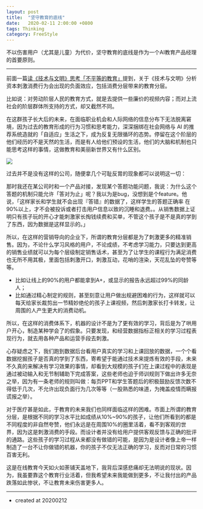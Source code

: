 ```yaml
---
layout: post
title:  "坚守教育的底线"
date:   2020-02-11 2:00:00 +0800
tags: Thinking
category: FreeStyle
---
```



不以伤害用户（尤其是儿童）为代价，坚守教育的底线是作为一个AI教育产品经理的首要原则。

---

前面一篇[读《技术与文明》思考「不平等的教育」](http://www.ramywu.com/freestyle/2020/02/10/Reading-Edu-Technics-and-Civilization/)提到，关于《技术与文明》分析资本刺激消费行为会出现的负面效应，包括消费分层带来的教育分层。


比如说：对劳动阶层人民的教育方式，就是去提供一些廉价的视频内容；而对上流社会的阶层群体所支持的方式，却又截然不同。

在这群孩子长大后的未来，在面临职业机会和人际网络的信息分布下无法脱离窘境，因为过去的教育形成的行为习惯和思考能力，深深捆绑在社会网络与 AI 的推荐系统造就的「自适应」生活之下，成为反复无限循环的态势。停留在这个阶层的他们经历的不是天然的生活，而是有人给他们预设的生活，他们的大脑和机制也只能思考这样的事情，这做教育和美丽新世界又有什么区别。

![](https://img.ramywu.com/imgs/2020/02/6c71da182d2adf5d.png)

过去并不是没有这样的公司，随便拿几个可耻反胃的现象都可以说明这一切：

那时我还在某公司时和一个产品对接，发现某个答题功能问题，我说：为什么这个答题的机制只能允许「答对为止」呢？我以为是bug，没想到是个feature。他说，「这样家长和学生就不会出现『答错』的数据了，这样学生的答题正确率 在90%以上，才不会被投诉或者打击用户信息以致的沉睡和退费。。从销售数据上证明只有孩子玩的开心才能刺激家长掏钱续费和买单，不管这个孩子是不是真的学到了东西，因为数据是这样显示的。」

所以，在这样的营销导向的企业下，所谓的教育分层都是为了刺激更多的精准销售。因为，不论什么学习风格的用户，不论成绩，不考虑学习能力，只要达到更高的销售业绩就可以为每个层级制定销售话术，甚至为了让学生的课程行为满足消费也无所不用其极，里面包括刺激开口，刺激互动，花哨的渲染，天花乱坠的夸赞等等。

- 比如让线上的90%的用户都能拿到A+，或显示的报告永远超过99%的同龄人；
- 比如通过精心制定的规则，甚至刻意让用户做出规避困难的行为，这样就可以每天给家长裁剪出一节精妙绝伦的孩子上课视频，然后刺激家长打卡转发，让周围的人产生更大的消费动机。


所以，在这样的消费体系下，机器的设计不是为了更有效的学习，背后是为了哄用户开心，制造某种学会了的假象。只要发现，和经营数据指标正相关的学习过程表现行为，就去用各种产品和运营手段去刺激。

心存疑虑之下，我们跑到数据后台看用户真实的学习和上课回放的数据，一个个看数据挖掘孩子是否真的学到了东西，寄希望于能通过技术来提炼有效的手段，未来不久真的来解决有学习效果的事情，却看到大规模的孩子们在上课过程中的表现是通过被动输入和无节制辅助下完成答案，这些老师也迫于师训规则下做出许多无奈之举，因为有一条老师的规则叫做：每页PPT和学生答题后的积极鼓励反馈次数不得低于几次，不允许出现负面行为几次等等（一股熟悉的味道，为掩盖疫情而瞒报谎报之举）。

对于医疗甚是如此，于教育的未来我们也同样面临这样的困难。市面上所谓的教育分层，是根据不同的学习水平比如成绩从10%~90%的孩子，让他们所看到的都是不同程度的非自然夸赞，他们永远是在周围10%的圈里活着，看不到客观的世界，因为这是刺激消费的手段。而设计者并没有给用户提供客观反馈与正确的批评的通路。这些孩子的学习过程从来都没有做错的可能，是因为是设计者像上帝一样制造了一台不让你做错的机器，你的孩子不仅无法正确的学习，反而对日常的习惯百害无利。


这是在线教育今天如火如荼铺天盖地下，我背后深感悲痛却无法明说的现状。因为，我虽要靠这个教育行业活着，但我希望未来我能做到更多，不让我付出的产品跌落如此惨状，不让教育未来伤害更多人。



---

- created at 20200212
